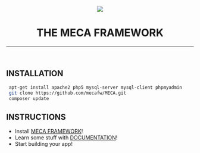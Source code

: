 <p align="center"><img src="https://avatars1.githubusercontent.com/u/38983697?s=200"></p>
<h1 align="center">THE MECA FRAMEWORK</h1>
<hr/><br/>

## INSTALLATION
   ```bash
    apt-get install apache2 php5 mysql-server mysql-client phpmyadmin
    git clone https://github.com/mecafw/MECA.git
    composer update
   ```
## INSTRUCTIONS
  - Install [MECA FRAMEWORK](https://github.com/mecafw/MECA)!
  - Learn some stuff with [DOCUMENTATION](https://docs.mecafw.me)!
  - Start building your app!
